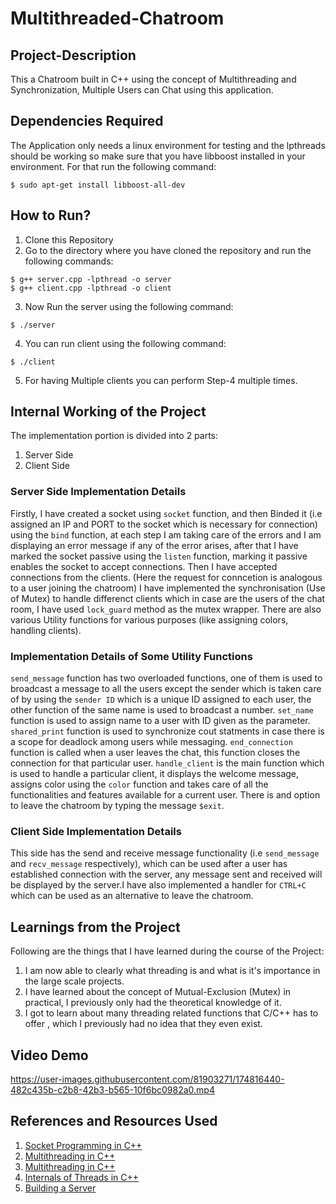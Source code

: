 # Multithreaded-Chatroom

## Project-Description

This a Chatroom built in C++ using the concept of Multithreading and Synchronization, Multiple Users can Chat using this application.

## Dependencies Required
The Application only needs a linux environment for testing and the lpthreads should be working so make sure that you have libboost installed in your environment.
For that run the following command:
```
$ sudo apt-get install libboost-all-dev
```

## How to Run?
1. Clone this Repository
2. Go to the directory where you have cloned the repository and run the following commands:
```
$ g++ server.cpp -lpthread -o server
$ g++ client.cpp -lpthread -o client
```
3. Now Run the server using the following command:
```
$ ./server
```
4. You can run client using the following command:
```
$ ./client
```
5. For having Multiple clients you can perform Step-4 multiple times.
## Internal Working of the Project
The implementation portion is divided into 2 parts:
1. Server Side
2. Client Side

### Server Side Implementation Details
Firstly, I have created a socket using `socket` function, and then Binded it (i.e assigned an IP and PORT to the socket which is necessary for connection) using the
`bind` function, at each step I am taking care of the errors and I am displaying an error message if any of the error arises, after that I have marked the socket passive using the `listen` function, marking it passive enables the socket to accept connections. Then I have accepted connections from the clients.
(Here the request for conncetion is analogous to a user joining the chatroom) 
I have implemented the synchronisation (Use of Mutex) to handle differenct clients which in case are the users of the chat room, I have used `lock_guard` method as
the mutex wrapper. There are also various Utility functions for various purposes (like assigning colors, handling clients).
### Implementation Details of Some Utility Functions 
`send_message` function has two overloaded functions, one of them is used to broadcast a message to all the users except the sender which is taken care of by
using the `sender ID` which is a unique ID assigned to each user, the other function of the same name is used to broadcast a number.
`set_name` function is used to assign name to a user with ID given as the parameter. `shared_print` function is used to synchronize cout statments in case there is 
a scope for deadlock among users while messaging.
`end_connection` function is called when a user leaves the chat, this function closes the connection for that particular user. `handle_client` is the main function
which is used to handle a particular client, it displays the welcome message, assigns color using the `color` function and takes care of all the functionalities 
and features available for a current user. There is and option to leave the chatroom by typing the message `$exit`.

### Client Side Implementation Details
This side has the send and receive message functionality (i.e `send_message` and `recv_message` respectively), which can be used after a user has established connection with the server, any message sent and received will be displayed by the server.I have also implemented a handler for `CTRL+C` which can be used as an 
alternative to leave the chatroom.

## Learnings from the Project
Following are the things that I have learned during the course of the Project:
1. I am now able to clearly what threading is and what is it's importance in the large scale projects.
2. I have learned about the concept of Mutual-Exclusion (Mutex) in practical, I previously only had the theoretical knowledge of it.
3. I got to learn about many threading related functions that C/C++ has to offer , which I previously had no idea that they even exist.

## Video Demo


https://user-images.githubusercontent.com/81903271/174816440-482c435b-c2b8-42b3-b565-10f6bc0982a0.mp4


## References and Resources Used
1. [Socket Programming in C++](https://www.geeksforgeeks.org/socket-programming-cc/)
2. [Multithreading in C++](https://www.geeksforgeeks.org/multithreading-in-cpp/)
3. [Multithreading in C++](https://www.tutorialspoint.com/cplusplus/cpp_multithreading.html)
4. [Internals of Threads in C++](https://cplusplus.com/reference/thread/thread/)
5. [Building a Server](https://ncona.com/2019/04/building-a-simple-server-with-cpp/)
